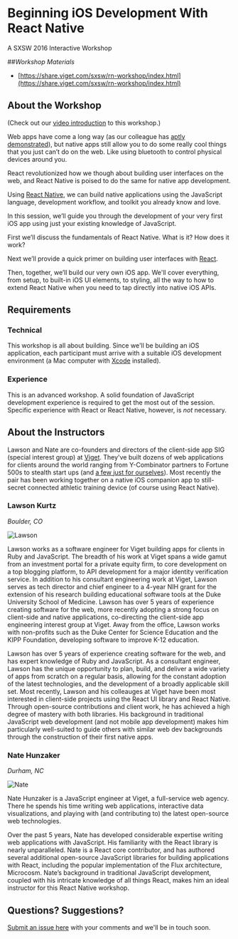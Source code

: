 # Beginning iOS Development With React Native
A SXSW 2016 Interactive Workshop

##_Workshop Materials_
- [https://share.viget.com/sxsw/rn-workshop/index.html](https://share.viget.com/sxsw/rn-workshop/index.html)

## About the Workshop
(Check out our [video introduction](https://youtu.be/8SiE3_hRLGQ) to this workshop.)

Web apps have come a long way (as our colleague has [aptly demonstrated](http://speakerrate.com/talks/59561-native-or-not-the-untapped-power-of-web-apps)), but native apps still allow you to do some really cool things that you just can’t do on the web. Like using bluetooth to control physical devices around you.

React revolutionized how we though about building user interfaces on the web, and React Native is poised to do the same for native app development.

Using [React Native](https://facebook.github.io/react-native/), we can build native applications using the JavaScript language, development workflow, and toolkit you already know and love.

In this session, we’ll guide you through the development of your very first iOS app using just your existing knowledge of JavaScript.

First we’ll discuss the fundamentals of React Native. What is it? How does it work?

Next we’ll provide a quick primer on building user interfaces with [React](https://facebook.github.io/react/).

Then, together, we’ll build our very own iOS app. We'll cover everything, from setup, to built-in iOS UI elements, to styling, all the way to how to extend React Native when you need to tap directly into native iOS APIs.

## Requirements

### Technical
This workshop is all about building. Since we'll be building an iOS application, each participant must arrive with a suitable iOS development environment (a Mac computer with [Xcode](https://developer.apple.com/xcode/) installed).

### Experience
This is an advanced workshop. A solid foundation of JavaScript development experience is required to get the most out of the session. Specific experience with React or React Native, however, is _not_ necessary.

## About the Instructors
Lawson and Nate are co-founders and directors of the client-side app SIG (special interest group) at [Viget](http://viget.com/). They've built dozens of web applications for clients around the world ranging from Y-Combinator partners to Fortune 500s to stealth start ups (and [a few just for ourselves](http://viget.com/extend/the-secret-custom-apps-that-power-viget)). Most recently the pair has been working together on a native iOS companion app to still-secret connected athletic training device (of course using React Native).

### Lawson Kurtz
_Boulder, CO_

![Lawson](http://viget.com/uploads/image/profile/person/lkurtz.jpg)

Lawson works as a software engineer for Viget building apps for clients in Ruby and JavaScript. The breadth of his work at Viget spans a wide gamut from an investment portal for a private equity firm, to core development on a top blogging platform, to API development for a major identity verification service. In addition to his consultant engineering work at Viget, Lawson serves as tech director and chief engineer to a 4-year NIH grant for the extension of his research building educational software tools at the Duke University School of Medicine. Lawson has over 5 years of experience creating software for the web, more recently adopting a strong focus on client-side and native applications, co-directing the client-side app engineering interest group at Viget. Away from the office, Lawson works with non-profits such as the Duke Center for Science Education and the KIPP Foundation, developing software to improve K-12 education.

Lawson has over 5 years of experience creating software for the web, and has expert knowledge of Ruby and JavaScript. As a consultant engineer, Lawson has the unique opportunity to plan, build, and deliver a wide variety of apps from scratch on a regular basis, allowing for the constant adoption of the latest technologies, and the development of a broadly applicable skill set. Most recently, Lawson and his colleauges at Viget have been most interested in client-side projects using the React UI library and React Native. Through open-source contributions and client work, he has achieved a high degree of mastery with both libraries. His background in traditional JavaScript web development (and not mobile app development) makes him particularly well-suited to guide others with similar web dev backgrounds through the construction of their first native apps.

### Nate Hunzaker
_Durham, NC_

![Nate](http://viget.com/uploads/image/profile/person/nhunzaker.jpg)

Nate Hunzaker is a JavaScript engineer at Viget, a full-service web agency. There he spends his time writing web applications, interactive data visualizations, and playing with (and contributing to) the latest open-source web technologies. 

Over the past 5 years, Nate has developed considerable expertise writing web applications with JavaScript. His familiarity with the React library is nearly unparalleled. Nate is a React core contributor, and has authored several additional open-source JavaScript libraries for building applications with React, including the popular implementation of the Flux architecture, Microcosm. Nate’s background in traditional JavaScript development, coupled with his intricate knowledge of all things React, makes him an ideal instructor for this React Native workshop.


## Questions? Suggestions?
[Submit an issue here](https://github.com/vigetlabs/beginning-react-native/issues/new) with your comments and we'll be in touch soon.
